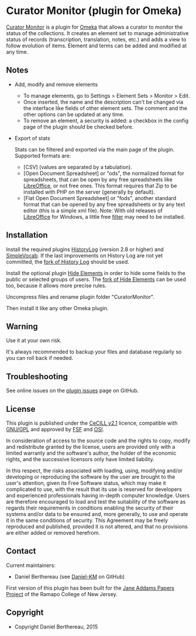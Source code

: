 Curator Monitor (plugin for Omeka)
==================================

[Curator Monitor] is a plugin for [Omeka] that allows a curator to monitor the
status of the collections. It creates an element set to manage administrative
status of records (transcription, translation, notes, etc.) and adds a view to
follow evolution of items. Element and terms can be added and modified at any
time.


Notes
-----

* Add, modify and remove elements

  - To manage  elements, go to Settings > Element Sets > Monitor > Edit.
  - Once inserted, the name and the description can't be changed via the
  interface like fields of other element sets. The comment and the other options
  can be updated at any time.
  - To remove an element, a security is added: a checkbox in the config page of
  the plugin should be checked before.

* Export of stats

  Stats can be filtered and exported via the main page of the plugin. Supported
  formats are:

  - [CSV] (values are separated by a tabulation).
  - [Open Document Spreadsheet] or "ods", the normalized format for
  spreadsheets, that  can be open by any free spreadsheets like [LibreOffice],
  or not free ones. This format requires that Zip to be installed with PHP on
  the server (generally by default).
  - [Flat Open Document Spreadsheet] or "fods", another standard format that can
  be opened by any free spreadsheets or by any text editor (this is a simple xml
  file). Note: With old releases of [LibreOffice] for Windows, a little free
  [filter] may need to be installed.


Installation
------------

Install the required plugins [HistoryLog] (version 2.8 or higher) and [SimpleVocab].
If the last improvements on History Log are not yet committed, the [fork of History Log]
should be used.

Install the optional plugin [Hide Elements] in order to hide some fields to
the public or selected groups of users. The [fork of Hide Elements] can be used
too, because it allows more precise rules.

Uncompress files and rename plugin folder "CuratorMonitor".

Then install it like any other Omeka plugin.


Warning
-------

Use it at your own risk.

It's always recommended to backup your files and database regularly so you can
roll back if needed.


Troubleshooting
---------------

See online issues on the [plugin issues] page on GitHub.


License
-------

This plugin is published under the [CeCILL v2.1] licence, compatible with
[GNU/GPL] and approved by [FSF] and [OSI].

In consideration of access to the source code and the rights to copy, modify and
redistribute granted by the license, users are provided only with a limited
warranty and the software's author, the holder of the economic rights, and the
successive licensors only have limited liability.

In this respect, the risks associated with loading, using, modifying and/or
developing or reproducing the software by the user are brought to the user's
attention, given its Free Software status, which may make it complicated to use,
with the result that its use is reserved for developers and experienced
professionals having in-depth computer knowledge. Users are therefore encouraged
to load and test the suitability of the software as regards their requirements
in conditions enabling the security of their systems and/or data to be ensured
and, more generally, to use and operate it in the same conditions of security.
This Agreement may be freely reproduced and published, provided it is not
altered, and that no provisions are either added or removed herefrom.


Contact
-------

Current maintainers:

* Daniel Berthereau (see [Daniel-KM] on GitHub)

First version of this plugin has been built for the [Jane Addams Papers Project]
of the Ramapo College of New Jersey.


Copyright
---------

* Copyright Daniel Berthereau, 2015


[Curator Monitor]: https://github.com/Daniel-KM/CuratorMonitor
[Omeka]: https://omeka.org
[HistoryLog]: https://github.com/UCSCLibrary/HistoryLog
[fork of History Log]: https://github.com/Daniel-KM/HistoryLog
[SimpleVocab]: https://github.com/omeka/plugin-SimpleVocab
[Hide Elements]: https://github.com/omeka/HideElements
[fork of Hide Elements]: https://github.com/Daniel-KM/HideElements
[OpenDocument Spreadsheet]: http://opendocumentformat.org/
[LibreOffice]: https://www.libreoffice.org/
[Flat OpenDocument Spreadsheet]: https://en.wikipedia.org/wiki/OpenDocument_technical_specification
[filter]: http://www.sylphide-consulting.com/shapekit/spreadsheet-generation/15-opendocument-flat-format
[plugin issues]: https://github.com/Daniel-KM/CuratorMonitor/issues
[CeCILL v2.1]: https://www.cecill.info/licences/Licence_CeCILL_V2.1-en.html
[GNU/GPL]: https://www.gnu.org/licenses/gpl-3.0.html
[FSF]: https://www.fsf.org
[OSI]: http://opensource.org
[Jane Addams Papers Project]: https://www.ramapo.edu/sshgs/the-jane-addams-papers-project
[Daniel-KM]: https://github.com/Daniel-KM "Daniel Berthereau"
